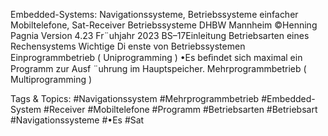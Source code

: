 Embedded-Systems: Navigationssysteme, Betriebssysteme einfacher Mobiltelefone, Sat-Receiver
Betriebssysteme DHBW Mannheim ©Henning Pagnia Version 4.23 Fr¨uhjahr 2023 BS–17Einleitung Betriebsarten eines Rechensystems Wichtige Di enste von Betriebssystemen
Einprogrammbetrieb ( Uniprogramming )
•Es beﬁndet sich maximal ein Programm zur Ausf ¨uhrung im Hauptspeicher.
Mehrprogrammbetrieb ( Multiprogramming )

   Tags & Topics:
   #Navigationssystem
   #Mehrprogrammbetrieb
   #Embedded-System
   #Receiver
   #Mobiltelefone
   #Programm
   #Betriebsarten
   #Betriebsart
   #Navigationssysteme
   #•Es
   #Sat